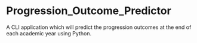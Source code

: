 # Progression_Outcome_Predictor
A CLI application which will predict the progression outcomes at the end of each academic year using Python.
